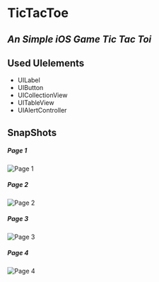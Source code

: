 # TicTacToe

## _An Simple iOS Game Tic Tac Toi_

## Used UIelements
- UILabel
- UIButton
- UICollectionView
- UITableView
- UIAlertController

## SnapShots
##### Page 1
![Page 1](https://github.com/Satishkanzariya/TicTacToe/blob/main/TicTacToe/s1.png)

##### Page 2
![Page 2](https://github.com/Satishkanzariya/TicTacToe/blob/main/TicTacToe/s2.png)

##### Page 3
![Page 3](https://github.com/Satishkanzariya/TicTacToe/blob/main/TicTacToe/s3.png)

##### Page 4
![Page 4](https://github.com/Satishkanzariya/TicTacToe/blob/main/TicTacToe/s4.png)



